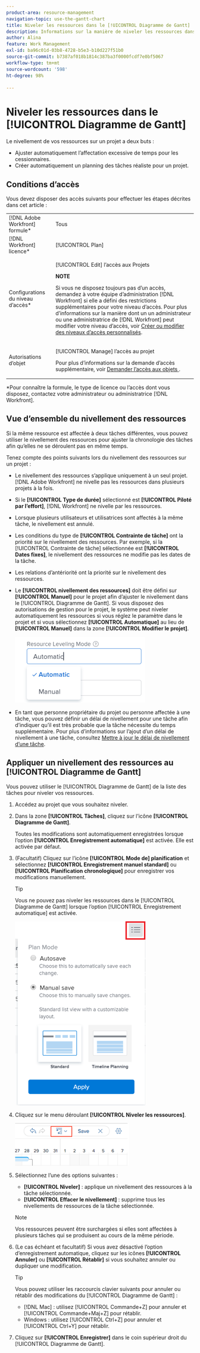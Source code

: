 ```yaml
---
product-area: resource-management
navigation-topic: use-the-gantt-chart
title: Niveler les ressources dans le [!UICONTROL Diagramme de Gantt]
description: Informations sur la manière de niveler les ressources dans le diagramme de Gantt.
author: Alina
feature: Work Management
exl-id: ba96c01d-03b8-4728-b5e3-b10d227f51b0
source-git-commit: b7387af018b1814c387ba3f0000fcdf7e0bf5067
workflow-type: tm+mt
source-wordcount: '598'
ht-degree: 98%

---
```


# Niveler les ressources dans le [!UICONTROL Diagramme de Gantt]

Le nivellement de vos ressources sur un projet a deux buts :

* Ajuster automatiquement l’affectation excessive de temps pour les cessionnaires.
* Créer automatiquement un planning des tâches réaliste pour un projet.

## Conditions d’accès

Vous devez disposer des accès suivants pour effectuer les étapes décrites dans cet article :

<table style="table-layout:auto"> 
 <col> 
 <col> 
 <tbody> 
  <tr> 
   <td role="rowheader">[!DNL Adobe Workfront] formule*</td> 
   <td> <p>Tous </p> </td> 
  </tr> 
  <tr> 
   <td role="rowheader">[!DNL Workfront] licence*</td> 
   <td> <p>[!UICONTROL Plan] </p> </td> 
  </tr> 
  <tr> 
   <td role="rowheader">Configurations du niveau d’accès*</td> 
   <td> <p>[!UICONTROL Edit] l’accès aux Projets</p> <p><b>NOTE</b>

Si vous ne disposez toujours pas d’un accès, demandez à votre équipe d’administration [!DNL Workfront] si elle a défini des restrictions supplémentaires pour votre niveau d’accès. Pour plus d’informations sur la manière dont un un administrateur ou une administratrice de [!DNL Workfront] peut modifier votre niveau d’accès, voir <a href="../../../administration-and-setup/add-users/configure-and-grant-access/create-modify-access-levels.md" class="MCXref xref">Créer ou modifier des niveaux d’accès personnalisés</a>.</p> </td>
</tr> 
  <tr> 
   <td role="rowheader">Autorisations d’objet</td> 
   <td> <p>[!UICONTROL Manage] l’accès au projet</p> <p>Pour plus d’informations sur la demande d’accès supplémentaire, voir <a href="../../../workfront-basics/grant-and-request-access-to-objects/request-access.md" class="MCXref xref">Demander l’accès aux objets </a>.</p> </td> 
  </tr> 
 </tbody> 
</table>

&#42;Pour connaître la formule, le type de licence ou l’accès dont vous disposez, contactez votre administrateur ou administratrice [!DNL Workfront].

## Vue d’ensemble du nivellement des ressources

Si la même ressource est affectée à deux tâches différentes, vous pouvez utiliser le nivellement des ressources pour ajuster la chronologie des tâches afin qu’elles ne se déroulent pas en même temps.

Tenez compte des points suivants lors du nivellement des ressources sur un projet :

* Le nivellement des ressources s’applique uniquement à un seul projet. [!DNL Adobe Workfront] ne nivelle pas les ressources dans plusieurs projets à la fois.
* Si le **[!UICONTROL Type de durée]** sélectionné est **[!UICONTROL Piloté par l’effort]**, [!DNL Workfront] ne nivelle par les ressources.
* Lorsque plusieurs utilisateurs et utilisatrices sont affectés à la même tâche, le nivellement est annulé.
* Les conditions du type de **[!UICONTROL Contrainte de tâche]** ont la priorité sur le nivellement des ressources. Par exemple, si la [!UICONTROL Contrainte de tâche] sélectionnée est **[!UICONTROL Dates fixes]**, le nivellement des ressources ne modifie pas les dates de la tâche.
* Les relations d’antériorité ont la priorité sur le nivellement des ressources.
* Le **[!UICONTROL nivellement des ressources]** doit être défini sur **[!UICONTROL Manuel]** pour le projet afin d’ajuster le nivellement dans le [!UICONTROL Diagramme de Gantt]. Si vous disposez des autorisations de gestion pour le projet, le système peut niveler automatiquement les ressources si vous réglez le paramètre dans le projet et si vous sélectionnez **[!UICONTROL Automatique]** au lieu de **[!UICONTROL Manuel]** dans la zone **[!UICONTROL Modifier le projet]**.

  ![Mode de nivellement des ressources](assets/resource-leveling-mode-350x177.png)

* En tant que personne propriétaire du projet ou personne affectée à une tâche, vous pouvez définir un délai de nivellement pour une tâche afin d’indiquer qu’il est très probable que la tâche nécessite du temps supplémentaire. Pour plus d’informations sur l’ajout d’un délai de nivellement à une tâche, consultez [Mettre à jour le délai de nivellement d’une tâche](../../../manage-work/tasks/task-information/task-leveling-delay.md).

## Appliquer un nivellement des ressources au [!UICONTROL Diagramme de Gantt]

Vous pouvez utiliser le [!UICONTROL Diagramme de Gantt] de la liste des tâches pour niveler vos ressources.

1. Accédez au projet que vous souhaitez niveler.
1. Dans la zone **[!UICONTROL Tâches]**, cliquez sur l’icône **[!UICONTROL Diagramme de Gantt]**.

   Toutes les modifications sont automatiquement enregistrées lorsque l’option **[!UICONTROL Enregistrement automatique]** est activée. Elle est activée par défaut.

1. (Facultatif) Cliquez sur l’icône **[!UICONTROL Mode de] planification** et sélectionnez **[!UICONTROL Enregistrement manuel standard]** ou **[!UICONTROL Planification chronologique]** pour enregistrer vos modifications manuellement.

   >[!TIP]
   >
   >Vous ne pouvez pas niveler les ressources dans le [!UICONTROL Diagramme de Gantt] lorsque l’option [!UICONTROL Enregistrement automatique] est activée.

   ![Paramètre manuel activé](assets/manual-standard-setting-enabled-quicksilver-task-list-350x493.png)

1. Cliquez sur le menu déroulant **[!UICONTROL Niveler les ressources]**.

   ![Level_resouces.png](assets/level-resouces.png)

1. Sélectionnez l’une des options suivantes :

   * **[!UICONTROL Niveler]** : applique un nivellement des ressources à la tâche sélectionnée.
   * **[!UICONTROL Effacer le nivellement]** : supprime tous les nivellements de ressources de la tâche sélectionnée.

   >[!NOTE]
   >
   >Vos ressources peuvent être surchargées si elles sont affectées à plusieurs tâches qui se produisent au cours de la même période.

1. (Le cas échéant et facultatif) Si vous avez désactivé l’option d’enregistrement automatique, cliquez sur les icônes **[!UICONTROL Annuler]** ou **[!UICONTROL Rétablir]** si vous souhaitez annuler ou dupliquer une modification.

   >[!TIP]
   >
   >Vous pouvez utiliser les raccourcis clavier suivants pour annuler ou rétablir des modifications du [!UICONTROL Diagramme de Gantt] :
   >
   >* [!DNL Mac] : utilisez [!UICONTROL Commande+Z] pour annuler et [!UICONTROL Commande+Maj+Z] pour rétablir.
   >* Windows : utilisez [!UICONTROL Ctrl+Z] pour annuler et [!UICONTROL Ctrl+Y] pour rétablir.


1. Cliquez sur **[!UICONTROL Enregistrer]** dans le coin supérieur droit du [!UICONTROL Diagramme de Gantt].

<!--
<div data-mc-conditions="QuicksilverOrClassic.Draft mode">
<h2>Overview of Leveling Delay</h2>
<p data-mc-conditions="QuicksilverOrClassic.Draft mode">(NOTE: moved to its own article: /Content/Manage work/Tasks/Task information/task-leveling-delay.htm) </p>
<p>At times, there might be conflicts between task schedules on a project. You can level resources or address resource conflicts by rescheduling resources and tasks so that all tasks can be completed within a realistic schedule. </p>
<p>As the project manager, or the task assignee, you can also add a Leveling Delay on individual tasks to account for any resource or scheduling conflicts. In other words, a task might be scheduled with a delay to ensure that when Adobe Workfront levels the tasks a more realistic schedule overcomes resource conflicts.</p>
<p>To manually add a Leveling Delay to a task:</p>
<ol>
<li value="1">Navigate to a task for which you want to add a Leveling Delay.</li>
<li value="2"> <p data-mc-conditions="QuicksilverOrClassic.Quicksilver"> Click the <strong>More icon</strong> to the right of the task name, then click <strong>Edit</strong>. </p>  </li>
<li value="3">Click <strong>Settings</strong>.<br></li>
<li value="4">Specify the <strong>Leveling Delay</strong>, in hours.<br>This is the time that the resource will be delayed starting the task due to resource conflicts.</li>
<li value="5">Click <strong>Save Changes</strong>. </li>
</ol>
</div>
-->
